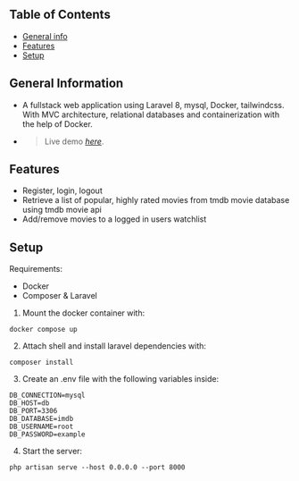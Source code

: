 ## Table of Contents

- [General info](#general-information)
- [Features](#features)
- [Setup](#setup)

## General Information

- A fullstack web application using Laravel 8, mysql, Docker, tailwindcss. With MVC architecture, relational databases and containerization with the help of Docker.
- > Live demo [_here_]('http://imdb-clone-grupp5.herokuapp.com').

## Features

- Register, login, logout
- Retrieve a list of popular, highly rated movies from tmdb movie database using tmdb movie api
- Add/remove movies to a logged in users watchlist

## Setup

Requirements:

- Docker
- Composer & Laravel

1. Mount the docker container with:

```
docker compose up
```

2. Attach shell and install laravel dependencies with:

```
composer install
```

3. Create an .env file with the following variables inside:

```
DB_CONNECTION=mysql
DB_HOST=db
DB_PORT=3306
DB_DATABASE=imdb
DB_USERNAME=root
DB_PASSWORD=example
```

4. Start the server:

```
php artisan serve --host 0.0.0.0 --port 8000
```
